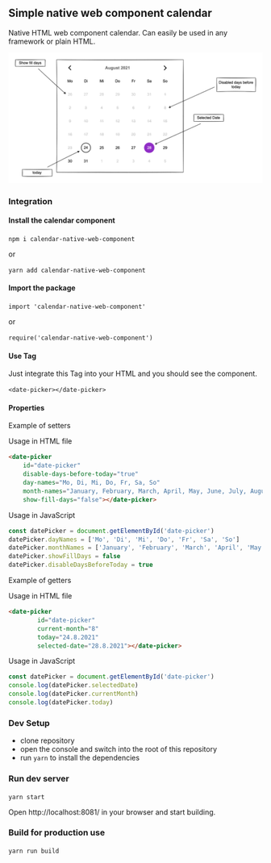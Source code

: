 ## Simple native web component calendar

Native HTML web component calendar. Can easily be used in any framework or plain HTML.

![alt text](https://raw.githubusercontent.com/pguso/calendar-web-component/main/images/calendar.png)

### Integration

#### Install the calendar component

```npm i calendar-native-web-component```

or 

```yarn add calendar-native-web-component```

#### Import the package 

```import 'calendar-native-web-component'```

or

```require('calendar-native-web-component')```

#### Use Tag

Just integrate this Tag into your HTML and you should see the component.

```<date-picker></date-picker>```

#### Properties

Example of setters

Usage in HTML file
```html
<date-picker
    id="date-picker"
    disable-days-before-today="true"
    day-names="Mo, Di, Mi, Do, Fr, Sa, So"
    month-names="January, February, March, April, May, June, July, August, September, October, November, December"
    show-fill-days="false"></date-picker>
```

Usage in JavaScript
```javascript
const datePicker = document.getElementById('date-picker')
datePicker.dayNames = ['Mo', 'Di', 'Mi', 'Do', 'Fr', 'Sa', 'So']
datePicker.monthNames = ['January', 'February', 'March', 'April', 'May', 'June', 'July', 'August', 'September', 'October', 'November', 'December']
datePicker.showFillDays = false
datePicker.disableDaysBeforeToday = true
```

Example of getters

Usage in HTML file
```html
<date-picker
        id="date-picker"
        current-month="8" 
        today="24.8.2021" 
        selected-date="28.8.2021"></date-picker>
```

Usage in JavaScript
```javascript
const datePicker = document.getElementById('date-picker')
console.log(datePicker.selectedDate)
console.log(datePicker.currentMonth)
console.log(datePicker.today)
```

### Dev Setup

- clone repository
- open the console and switch into the root of this repository
- run `yarn` to install the dependencies 

### Run dev server

``` yarn start ```

Open http://localhost:8081/ in your browser and start building.

### Build for production use

``` yarn run build ```
